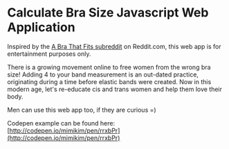 # Calculate Bra Size Javascript Web Application

Inspired by the [A Bra That Fits subreddit](https://www.reddit.com/r/abrathatfits) on Reddit.com, this web app is for entertainment purposes only.

There is a growing movement online to free women from the wrong bra size! Adding 4 to your band measurement is an out-dated practice, originating during a time before elastic bands were created. Now in this modern age, let's re-educate cis and trans women and help them love their body.

Men can use this web app too, if they are curious =)

Codepen example can be found here: [http://codepen.io/mimikim/pen/rrxbPr](http://codepen.io/mimikim/pen/rrxbPr)